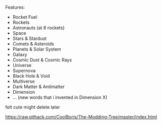 Features:

- Rocket Fuel
- Rockets
- Astronauts (at 8 rockets)
- Space
- Stars & Stardust
- Comets & Asteroids
- Planets & Solar System
- Galaxy
- Cosmic Dust & Cosmic Rays
- Universe
- Supernova
- Black Hole & Void
- Multiverse
- Dark Matter & Antimatter
- Dimension
- ... (new words that i invented in Dimension X)

felt cute might delete later

https://raw.githack.com/CoolBoris/The-Modding-Tree/master/index.html
